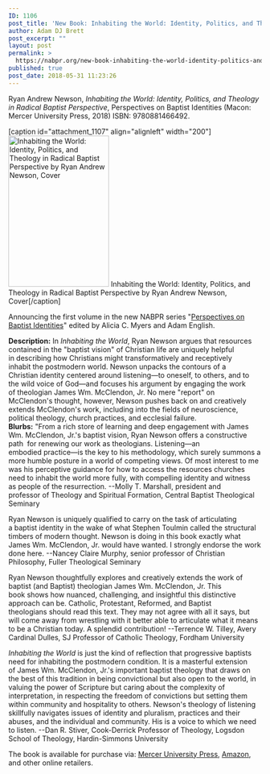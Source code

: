 ```yaml
---
ID: 1106
post_title: 'New Book: Inhabiting the World: Identity, Politics, and Theology in Radical Baptist Perspective'
author: Adam DJ Brett
post_excerpt: ""
layout: post
permalink: >
  https://nabpr.org/new-book-inhabiting-the-world-identity-politics-and-theology-in-radical-baptist-perspective/
published: true
post_date: 2018-05-31 11:23:26
---
```

Ryan Andrew Newson, <em>Inhabiting the World: Identity, Politics, and Theology in Radical Baptist Perspective</em>, Perspectives on Baptist Identities (Macon: Mercer University Press, 2018) ISBN: 9780881466492.

[caption id="attachment_1107" align="alignleft" width="200"]<a href="https://nabpr.org/wp-content/uploads/2018/05/Ryan-Newson-Inhabiting-the-world-9780881466492.jpg"><img class="wp-image-1107 size-medium" src="https://nabpr.org/wp-content/uploads/2018/05/Ryan-Newson-Inhabiting-the-world-9780881466492-200x300.jpg" alt="Inhabiting the World: Identity, Politics, and Theology in Radical Baptist Perspective by Ryan Andrew Newson, Cover" width="200" height="300" /></a> Inhabiting the World: Identity, Politics, and Theology in Radical Baptist Perspective by Ryan Andrew Newson, Cover[/caption]

Announcing the first volume in the new NABPR series "<a href="https://nabpr.org/publications/">Perspectives on Baptist Identities</a>" edited by Alicia C. Myers and Adam English.

<div><b>Description:</b> In <i>Inhabiting the World</i>, Ryan Newson argues that resources contained in the "baptist vision" of Christian life are uniquely helpful in describing how Christians might transformatively and receptively inhabit the postmodern world. Newson unpacks the contours of a Christian identity centered around listening—to oneself, to others, and to the wild voice of God—and focuses his argument by engaging the work of theologian James Wm. McClendon, Jr. No mere "report" on McClendon's thought, however, Newson pushes back on and creatively extends McClendon's work, including into the fields of neuroscience, political theology, church practices, and ecclesial failure.</div>

<div></div>

<div><b>Blurbs:</b> "From a rich store of learning and deep engagement with James Wm. McClendon, Jr.'s baptist vision, Ryan Newson offers a constructive path  for renewing our work as theologians. Listening—an embodied practice—is the key to his methodology, which surely summons a more humble posture in a world of competing views. Of most interest to me was his perceptive guidance for how to access the resources churches need to inhabit the world more fully, with compelling identity and witness as people of the resurrection. --Molly T. Marshall, president and professor of Theology and Spiritual Formation, Central Baptist Theological Seminary</div>

Ryan Newson is uniquely qualified to carry on the task of articulating a baptist identity in the wake of what Stephen Toulmin called the structural timbers of modern thought. Newson is doing in this book exactly what James Wm. McClendon, Jr. would have wanted. I strongly endorse the work done here. --Nancey Claire Murphy, senior professor of Christian Philosophy, Fuller Theological Seminary

Ryan Newson thoughtfully explores and creatively extends the work of baptist (and Baptist) theologian James Wm. McClendon, Jr. This book shows how nuanced, challenging, and insightful this distinctive approach can be. Catholic, Protestant, Reformed, and Baptist theologians should read this text. They may not agree with all it says, but will come away from wrestling with it better able to articulate what it means to be a Christian today. A splendid contribution! --Terrence W. Tilley, Avery Cardinal Dulles, SJ Professor of Catholic Theology, Fordham University

<i>Inhabiting the World</i> is just the kind of reflection that progressive baptists need for inhabiting the postmodern condition. It is a masterful extension of James Wm. McClendon, Jr.'s important baptist theology that draws on the best of this tradition in being convictional but also open to the world, in valuing the power of Scripture but caring about the complexity of interpretation, in respecting the freedom of convictions but setting them within community and hospitality to others. Newson's theology of listening skillfully navigates issues of identity and pluralism, practices and their abuses, and the individual and community. His is a voice to which we need to listen. --Dan R. Stiver, Cook-Derrick Professor of Theology, Logsdon School of Theology, Hardin-Simmons University

The book is available for purchase via: <a href="https://www.mupress.org/Inhabiting-the-World-Identity-Politics-and-Theology-in-Radical-Baptist-Perspective-P966.aspx">Mercer University Press</a>, <a href="https://www.amazon.com/Inhabiting-World-Perspective-Perspectives-Identities/dp/0881466492">Amazon</a>, and other online retailers.

&nbsp;